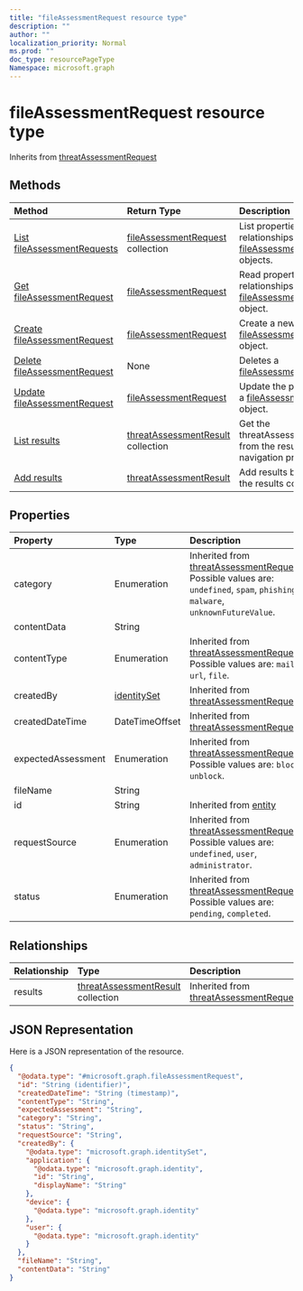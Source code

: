 ```yaml
---
title: "fileAssessmentRequest resource type"
description: ""
author: ""
localization_priority: Normal
ms.prod: ""
doc_type: resourcePageType
Namespace: microsoft.graph
---
```



# fileAssessmentRequest resource type




Inherits from [threatAssessmentRequest](../resources/threatAssessmentRequest.md)

## Methods
|Method|Return Type|Description|
|:---|:---|:---|
|[List fileAssessmentRequests](../api/fileassessmentrequest-list.md)|[fileAssessmentRequest](../resources/fileAssessmentRequest.md) collection|List properties and relationships of the [fileAssessmentRequest](../resources/fileassessmentrequest.md) objects.|
|[Get fileAssessmentRequest](../api/fileassessmentrequest-get.md)|[fileAssessmentRequest](../resources/fileAssessmentRequest.md)|Read properties and relationships of the [fileAssessmentRequest](../resources/fileassessmentrequest.md) object.|
|[Create fileAssessmentRequest](../api/fileassessmentrequest-create.md)|[fileAssessmentRequest](../resources/fileAssessmentRequest.md)|Create a new [fileAssessmentRequest](../resources/fileassessmentrequest.md) object.|
|[Delete fileAssessmentRequest](../api/fileassessmentrequest-delete.md)|None|Deletes a [fileAssessmentRequest](../resources/fileassessmentrequest.md).|
|[Update fileAssessmentRequest](../api/fileassessmentrequest-update.md)|[fileAssessmentRequest](../resources/fileAssessmentRequest.md)|Update the properties of a [fileAssessmentRequest](../resources/fileassessmentrequest.md) object.|
|[List results](../api/fileassessmentrequest-list-results.md)|[threatAssessmentResult](../resources/threatAssessmentResult.md) collection|Get the threatAssessmentResults from the results navigation property.|
|[Add results](../api/fileassessmentrequest-post-results.md)|[threatAssessmentResult](../resources/threatAssessmentResult.md)|Add results by posting to the results collection.|

## Properties
|Property|Type|Description|
|:---|:---|:---|
|category|Enumeration| Inherited from [threatAssessmentRequest](../resources/threatAssessmentRequest.md). Possible values are: `undefined`, `spam`, `phishing`, `malware`, `unknownFutureValue`.|
|contentData|String||
|contentType|Enumeration| Inherited from [threatAssessmentRequest](../resources/threatAssessmentRequest.md). Possible values are: `mail`, `url`, `file`.|
|createdBy|[identitySet](../resources/identitySet.md)| Inherited from [threatAssessmentRequest](../resources/threatAssessmentRequest.md)|
|createdDateTime|DateTimeOffset| Inherited from [threatAssessmentRequest](../resources/threatAssessmentRequest.md)|
|expectedAssessment|Enumeration| Inherited from [threatAssessmentRequest](../resources/threatAssessmentRequest.md). Possible values are: `block`, `unblock`.|
|fileName|String||
|id|String| Inherited from [entity](../resources/entity.md)|
|requestSource|Enumeration| Inherited from [threatAssessmentRequest](../resources/threatAssessmentRequest.md). Possible values are: `undefined`, `user`, `administrator`.|
|status|Enumeration| Inherited from [threatAssessmentRequest](../resources/threatAssessmentRequest.md). Possible values are: `pending`, `completed`.|

## Relationships
|Relationship|Type|Description|
|:---|:---|:---|
|results|[threatAssessmentResult](../resources/threatAssessmentResult.md) collection| Inherited from [threatAssessmentRequest](../resources/threatAssessmentRequest.md)|

## JSON Representation
Here is a JSON representation of the resource.
<!-- {
  "blockType": "resource",
  "keyProperty": "id",
  "@odata.type": "microsoft.graph.fileAssessmentRequest",
  "baseType": "microsoft.graph.threatAssessmentRequest",
  "openType": false
}
-->
``` json
{
  "@odata.type": "#microsoft.graph.fileAssessmentRequest",
  "id": "String (identifier)",
  "createdDateTime": "String (timestamp)",
  "contentType": "String",
  "expectedAssessment": "String",
  "category": "String",
  "status": "String",
  "requestSource": "String",
  "createdBy": {
    "@odata.type": "microsoft.graph.identitySet",
    "application": {
      "@odata.type": "microsoft.graph.identity",
      "id": "String",
      "displayName": "String"
    },
    "device": {
      "@odata.type": "microsoft.graph.identity"
    },
    "user": {
      "@odata.type": "microsoft.graph.identity"
    }
  },
  "fileName": "String",
  "contentData": "String"
}
```

